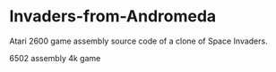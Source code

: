 # Invaders-from-Andromeda
Atari 2600 game assembly source code of a clone of Space Invaders.

6502 assembly
4k game
